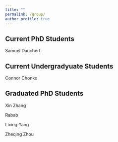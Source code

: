 ```yaml
---
title: ""
permalink: /group/
author_profile: true
---
```


## Current PhD Students

Samuel Dauchert

## Current Undergradyuate Students

Connor Chonko

## Graduated PhD Students

Xin Zhang

Rabab

Lixing Yang

Zheqing Zhou
